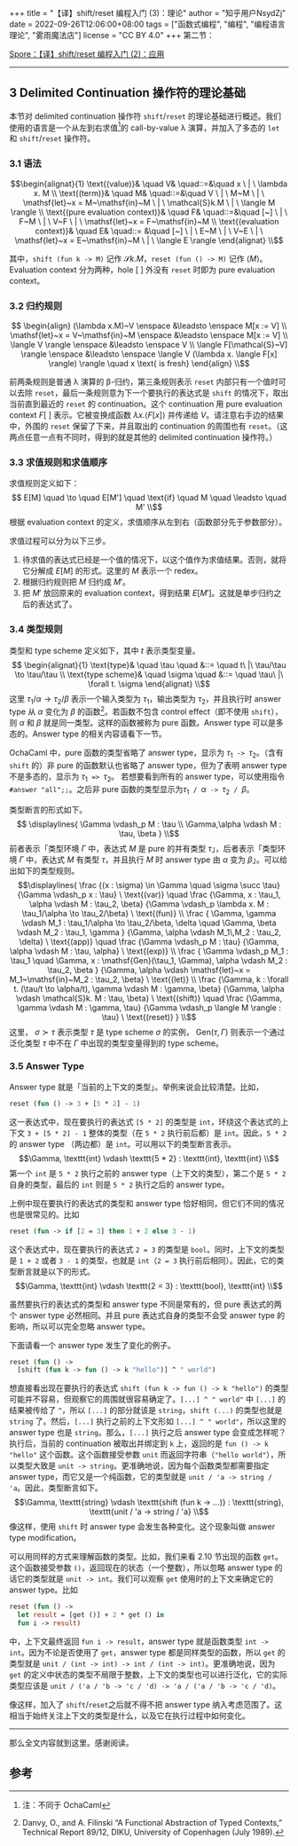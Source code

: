 +++
title = "【译】shift/reset 编程入门 (3)：理论"
author = "知乎用户NsydZj"
date = 2022-09-26T12:06:00+08:00
tags = ["函数式编程", "编程", "编程语言理论", "雾雨魔法店"]
license = "CC BY 4.0"
+++
第二节：

[Spore：【译】shift/reset 编程入门 (2)：应用](../549940820)

---

## 3 Delimited Continuation 操作符的理论基础

本节对 delimited continuation 操作符 `shift`/`reset` 的理论基础进行概述。我们使用的语言是一个从左到右求值[^1]的 call-by-value λ 演算，并加入了多态的 `let` 和 `shift`/`reset` 操作符。

### 3.1 语法

$$\begin{alignat}{1} \text{(value)}& \quad V& \quad::=&\quad   x \ | \   \lambda x. M \\ \text{(term)}& \quad M& \quad::=&\quad   V \ | \   M~M \ | \   \mathsf{let}~x = M~\mathsf{in}~M \ | \   \mathcal{S}k.M \ | \   \langle M \rangle \\ \text{(pure evaluation context)}& \quad F& \quad::=&\quad   [~] \ | \   F~M \ | \   V~F \ | \   \mathsf{let}~x = F~\mathsf{in}~M \\ \text{(evaluation context)}& \quad E& \quad::= &\quad   [~] \ | \   E~M \ | \   V~E \ | \   \mathsf{let}~x = E~\mathsf{in}~M \ | \   \langle E \rangle \end{alignat} \\$$

其中，`shift (fun k -> M)` 记作 $\mathcal{S}k.M$，`reset (fun () -> M)` 记作 $\langle M \rangle$。Evaluation context 分为两种，hole $[~]$ 外没有 `reset` 时即为 pure evaluation context。

### 3.2 归约规则

$$ \begin{align} (\lambda x.M)~V \enspace &\leadsto \enspace M[x := V] \\ \mathsf{let}~x = V~\mathsf{in}~M \enspace &\leadsto \enspace M[x := V] \\ \langle V \rangle \enspace &\leadsto \enspace V \\ \langle F[\mathcal{S}~V] \rangle \enspace &\leadsto \enspace \langle V (\lambda x. \langle F[x] \rangle) \rangle \quad x \text{ is fresh} \end{align} \\$$

前两条规则是普通 λ 演算的 β-归约，第三条规则表示 `reset` 内部只有一个值时可以去除 `reset`，最后一条规则意为下一个要执行的表达式是 `shift` 的情况下，取出当前直到最近的 `reset` 的 continuation。这个 continuation 用 pure evaluation context $F[~]$ 表示。它被变换成函数 $\lambda x. \langle F[x] \rangle$ 并传递给 $V$。请注意右手边的结果中，外围的 `reset` 保留了下来，并且取出的 continuation 的周围也有 `reset`。（这两点任意一点有不同时，得到的就是其他的 delimited continuation 操作符。）

### 3.3 求值规则和求值顺序

求值规则定义如下：  
$$ E[M] \quad \to \quad E[M'] \quad \text{if} \quad M \quad \leadsto \quad M' \\$$根据 evaluation context 的定义，求值顺序从左到右（函数部分先于参数部分）。

求值过程可以分为以下三步。

1. 待求值的表达式已经是一个值的情况下，以这个值作为求值结果。否则，就将它分解成 $E[M]$ 的形式。这里的 $M$ 表示一个 redex。
1. 根据归约规则把 $M$ 归约成 $M'$。
1. 把 $M'$ 放回原来的 evaluation context，得到结果 $E[M']$。这就是单步归约之后的表达式了。

### 3.4 类型规则

类型和 type scheme 定义如下，其中 $t$ 表示类型变量。  
$$ \begin{alignat}{1} \text{type}& \quad \tau \quad &::= \quad   t\ |\ \tau/\tau \to \tau/\tau \\ \text{type scheme}& \quad \sigma \quad &::= \quad   \tau\ |\ \forall t. \sigma \end{alignat} \\$$这里 $\tau_1/\alpha \to \tau_2/\beta$ 表示一个输入类型为 $\tau_1$，输出类型为 $\tau_2$，并且执行时 answer type 从 $\alpha$ 变化为 $\beta$ 的函数[^2]。若函数不包含 control effect（即不使用 `shift`），则 $\alpha$ 和 $\beta$ 就是同一类型。这样的函数被称为 pure 函数。Answer type 可以是多态的。Answer type 的相关内容请看下一节。

OchaCaml 中，pure 函数的类型省略了 answer type，显示为 $\tau_1 \texttt{ -> } \tau_2$。（含有 `shift` 的）非 pure 的函数默认也省略了 answer type，但为了表明 answer type 不是多态的，显示为 $\tau_1 \texttt{ => } \tau_2$。 若想要看到所有的 answer type，可以使用指令 `#answer "all";;`。之后非 pure 函数的类型显示为$\tau_1 \texttt{ / } \alpha \texttt{ -> } \tau_2 \texttt{ / } \beta$。

类型断言的形式如下。  
$$ \displaylines{   \Gamma \vdash_p M : \tau \\   \Gamma,\alpha \vdash M : \tau, \beta } \\$$前者表示「类型环境 $\Gamma$ 中，表达式 $M$ 是 pure 的并有类型 $\tau$」，后者表示「类型环境 $\Gamma$ 中，表达式 $M$ 有类型 $\tau$，并且执行 $M$ 时 answer type 由 $\alpha$ 变为 $\beta$」。可以给出如下的类型规则。  
 $$\displaylines{   \frac   {(x : \sigma) \in \Gamma \quad \sigma \succ \tau}   {\Gamma \vdash_p x : \tau} \   \text{(var)} \quad    \frac   {\Gamma, x : \tau_1, \alpha \vdash M : \tau_2, \beta}   {\Gamma \vdash_p \lambda x. M : \tau_1/\alpha \to \tau_2/\beta} \   \text{(fun)} \\    \frac   {     \Gamma, \gamma \vdash M_1 : \tau_1/\alpha \to \tau_2/\beta, \delta \quad     \Gamma, \beta \vdash M_2 : \tau_1, \gamma   }   {\Gamma, \alpha \vdash M_1\,M_2 : \tau_2, \delta} \   \text{(app)} \quad    \frac   {\Gamma \vdash_p M : \tau}   {\Gamma, \alpha \vdash M : \tau, \alpha} \   \text{(exp)} \\    \frac   {     \Gamma \vdash_p M_1 : \tau_1 \quad     \Gamma, x : \mathsf{Gen}(\tau_1, \Gamma), \alpha \vdash M_2 : \tau_2, \beta   }   {\Gamma, \alpha \vdash \mathsf{let}~x = M_1~\mathsf{in}~M_2 : \tau_2, \beta} \   \text{(let)} \\    \frac   {\Gamma, k : \forall t. (\tau/t \to \alpha/t), \gamma \vdash M : \gamma, \beta}   {\Gamma, \alpha \vdash \mathcal{S}k. M : \tau, \beta} \   \text{(shift)} \quad    \frac   {\Gamma, \gamma \vdash M : \gamma, \tau}   {\Gamma \vdash_p \langle M \rangle : \tau} \   \text{(reset)} } \\$$这里， $\sigma \succ \tau$ 表示类型 $\tau$ 是 type scheme $\sigma$ 的实例， $\mathsf{Gen}(\tau, \Gamma)$ 则表示一个通过泛化类型 $\tau$ 中不在 $\Gamma$ 中出现的类型变量得到的 type scheme。

### 3.5 Answer Type

Answer type 就是「当前的上下文的类型」。举例来说会比较清楚。比如，

````ocaml
reset (fun () -> 3 + [5 * 2] - 1)
````

这一表达式中，现在要执行的表达式 `[5 * 2]` 的类型是 `int`，环绕这个表达式的上下文 `3 + [5 * 2] - 1` 整体的类型（在 `5 * 2` 执行前后都）是 `int`。因此，`5 * 2` 的 answer type （两边都）是 `int`。可以用以下的类型断言表示。  
$$\Gamma, \texttt{int} \vdash \texttt{5 * 2} : \texttt{int}, \texttt{int} \\$$第一个 `int` 是 `5 * 2` 执行之前的 answer type（上下文的类型），第二个是 `5 * 2` 自身的类型，最后的 `int` 则是 `5 * 2` 执行之后的 answer type。

上例中现在要执行的表达式的类型和 answer type 恰好相同，但它们不同的情况也是很常见的。比如

````ocaml
reset (fun -> if [2 = 3] then 1 + 2 else 3 - 1)
````

这个表达式中，现在要执行的表达式 `2 = 3` 的类型是 `bool`。同时，上下文的类型是 `1 + 2` 或者 `3 - 1` 的类型，也就是 `int`（`2 = 3` 执行前后相同）。因此，它的类型断言就是以下的形式。  
$$\Gamma, \texttt{int} \vdash \texttt{2 = 3} : \texttt{bool}, \texttt{int} \\$$

  
虽然要执行的表达式的类型和 answer type 不同是常有的，但 pure 表达式的两个 answer type 必然相同。并且 pure 表达式自身的类型不会受 answer type 的影响，所以可以完全忽略 answer type。

下面请看一个 answer type 发生了变化的例子。

````ocaml
reset (fun () ->
  [shift (fun k -> fun () -> k "hello")] ^ " world")
````

想直接看出现在要执行的表达式 `shift (fun k -> fun () -> k "hello")` 的类型可能并不容易，但观察它的周围就很容易确定了。`[...] ^ " world"` 中 `[...]` 的结果被传给了 `^`，所以 `[...]` 的部分就该是 `string`，`shift (...)` 的类型也就是 `string` 了。然后，`[...]` 执行之前的上下文形如 `[...] ^ " world"`，所以这里的 answer type 也是 `string`。那么，`[...]` 执行之后 answer type 会变成怎样呢？执行后，当前的 continuation 被取出并绑定到 `k` 上，返回的是 `fun () -> k "hello"` 这个函数。这个函数接受参数 `unit` 而返回字符串（`"hello world"`），所以类型大致是 `unit -> string`。更准确地说，因为每个函数类型都需要指定 answer type，而它又是一个纯函数，它的类型就是 `unit / 'a -> string / 'a`。因此，类型断言如下。  
$$\Gamma, \texttt{string} \vdash \texttt{shift (fun k -> ...)} : \texttt{string}, \texttt{unit / 'a -> string / 'a} \\$$像这样，使用 `shift` 时 answer type 会发生各种变化。这个现象叫做 answer type modification。

可以用同样的方式来理解函数的类型。比如，我们来看 2.10 节出现的函数 `get`。这个函数接受参数 `()`，返回现在的状态（一个整数），所以忽略 answer type 的话它的类型就是 `unit -> int`。我们可以观察 `get` 使用时的上下文来确定它的 answer type。比如

````ocaml
reset (fun () ->
  let result = [get ()] + 2 * get () in
  fun i -> result)
````

中，上下文最终返回 `fun i -> result`，answer type 就是函数类型 `int -> int`。因为不论是否使用了 `get`，answer type 都是同样类型的函数，所以 `get` 的类型就是 `unit / (int -> int) -> int / (int -> int)`。更准确地说，因为 `get` 的定义中状态的类型不局限于整数，上下文的类型也可以进行泛化，它的实际类型应该是 `unit / ('a / 'b -> 'c / 'd) -> 'a / ('a / 'b -> 'c / 'd)`。

像这样，加入了 `shift`/`reset`之后就不得不把 answer type 纳入考虑范围了。这相当于始终关注上下文的类型是什么，以及它在执行过程中如何变化。

---

那么全文内容就到这里。感谢阅读。

## 参考

[^1]: 注：不同于 OchaCaml

[^2]: Danvy, O., and A. Filinski “A Functional Abstraction of Typed Contexts,” Technical Report 89/12, DIKU, University of Copenhagen (July 1989).

